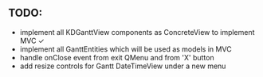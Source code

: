 ## TODO:

 - implement all KDGanttView components as ConcreteView to implement MVC  ✓
 - implement all GanttEntities which will be used as models in MVC
 - handle onClose event from exit QMenu and from 'X' button
 - add resize controls for Gantt DateTimeView under a new menu
